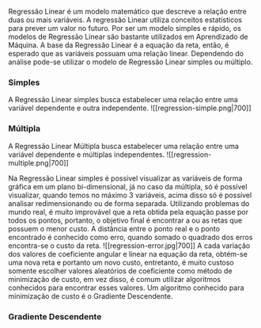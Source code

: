 Regressão Linear é um modelo matemático que descreve a relação entre duas ou mais variáveis. A regressão Linear utiliza conceitos estatísticos para prever um valor no futuro. Por ser um modelo simples e rápido, os modelos de Regressão Linear são bastante utilizados em Aprendizado de Máquina. A base da Regressão Linear é a equação da reta, então, é esperado que as variáveis possuam uma relação linear. Dependendo do análise pode-se utilizar o modelo de Regressão Linear simples ou múltiplo.
### Simples
A Regressão Linear simples busca estabelecer uma relação entre uma variável dependente e outra independente.
![[regression-simple.png|700]]
### Múltipla
A Regressão Linear Múltipla busca estabelecer uma relação entre uma variável dependente e múltiplas independentes.
![[regression-multiple.png|700]]


Na Regressão Linear simples é possível visualizar as variáveis de forma gráfica em um plano bi-dimensional, já no caso da múltipla, só é possível visualizar, quando temos no máximo 3 variáveis, acima disso só é possível analisar redimensionando ou de forma separada.
Utilizando problemas do mundo real, é muito improvável que a reta obtida pela equação passe por todos os pontos, portanto, o objetivo final é encontrar a ou as retas que possuem o menor custo. A distância entre o ponto real e o ponto encontrado é conhecido como erro, quando somado o quadrado dos erros encontra-se o custo da reta.
![[regression-error.jpg|700]]
A cada variação dos valores de coeficiente angular e linear na equação da reta, obtém-se uma nova reta e portanto um novo custo, entretanto, é muito custoso somente escolher valores aleatórios de coeficiente como método de minimização de custo, em vez disso, é comum utilizar algoritmos conhecidos para encontrar esses valores. Um algoritmo conhecido para minimização de custo é o Gradiente Descendente.
### Gradiente Descendente

